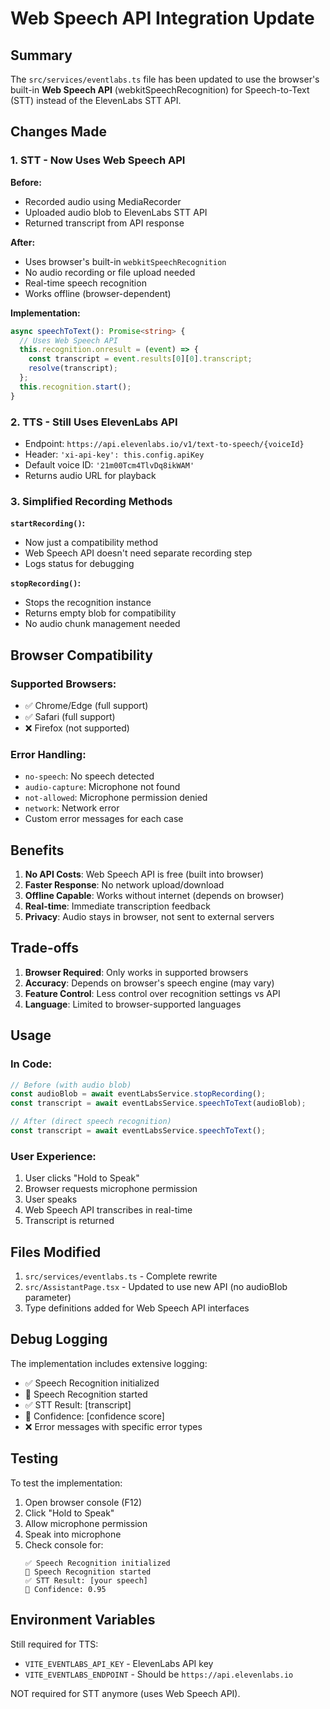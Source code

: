 # Web Speech API Integration Update

## Summary

The `src/services/eventlabs.ts` file has been updated to use the browser's built-in **Web Speech API** (webkitSpeechRecognition) for Speech-to-Text (STT) instead of the ElevenLabs STT API.

## Changes Made

### 1. STT - Now Uses Web Speech API

**Before:**
- Recorded audio using MediaRecorder
- Uploaded audio blob to ElevenLabs STT API
- Returned transcript from API response

**After:**
- Uses browser's built-in `webkitSpeechRecognition`
- No audio recording or file upload needed
- Real-time speech recognition
- Works offline (browser-dependent)

**Implementation:**
```typescript
async speechToText(): Promise<string> {
  // Uses Web Speech API
  this.recognition.onresult = (event) => {
    const transcript = event.results[0][0].transcript;
    resolve(transcript);
  };
  this.recognition.start();
}
```

### 2. TTS - Still Uses ElevenLabs API

- Endpoint: `https://api.elevenlabs.io/v1/text-to-speech/{voiceId}`
- Header: `'xi-api-key': this.config.apiKey`
- Default voice ID: `'21m00Tcm4TlvDq8ikWAM'`
- Returns audio URL for playback

### 3. Simplified Recording Methods

**`startRecording()`:**
- Now just a compatibility method
- Web Speech API doesn't need separate recording step
- Logs status for debugging

**`stopRecording()`:**
- Stops the recognition instance
- Returns empty blob for compatibility
- No audio chunk management needed

## Browser Compatibility

### Supported Browsers:
- ✅ Chrome/Edge (full support)
- ✅ Safari (full support)
- ❌ Firefox (not supported)

### Error Handling:
- `no-speech`: No speech detected
- `audio-capture`: Microphone not found
- `not-allowed`: Microphone permission denied
- `network`: Network error
- Custom error messages for each case

## Benefits

1. **No API Costs**: Web Speech API is free (built into browser)
2. **Faster Response**: No network upload/download
3. **Offline Capable**: Works without internet (depends on browser)
4. **Real-time**: Immediate transcription feedback
5. **Privacy**: Audio stays in browser, not sent to external servers

## Trade-offs

1. **Browser Required**: Only works in supported browsers
2. **Accuracy**: Depends on browser's speech engine (may vary)
3. **Feature Control**: Less control over recognition settings vs API
4. **Language**: Limited to browser-supported languages

## Usage

### In Code:
```typescript
// Before (with audio blob)
const audioBlob = await eventLabsService.stopRecording();
const transcript = await eventLabsService.speechToText(audioBlob);

// After (direct speech recognition)
const transcript = await eventLabsService.speechToText();
```

### User Experience:
1. User clicks "Hold to Speak"
2. Browser requests microphone permission
3. User speaks
4. Web Speech API transcribes in real-time
5. Transcript is returned

## Files Modified

1. `src/services/eventlabs.ts` - Complete rewrite
2. `src/AssistantPage.tsx` - Updated to use new API (no audioBlob parameter)
3. Type definitions added for Web Speech API interfaces

## Debug Logging

The implementation includes extensive logging:
- ✅ Speech Recognition initialized
- 🎤 Speech Recognition started
- ✅ STT Result: [transcript]
- 📝 Confidence: [confidence score]
- ❌ Error messages with specific error types

## Testing

To test the implementation:

1. Open browser console (F12)
2. Click "Hold to Speak"
3. Allow microphone permission
4. Speak into microphone
5. Check console for:
   ```
   ✅ Speech Recognition initialized
   🎤 Speech Recognition started
   ✅ STT Result: [your speech]
   📝 Confidence: 0.95
   ```

## Environment Variables

Still required for TTS:
- `VITE_EVENTLABS_API_KEY` - ElevenLabs API key
- `VITE_EVENTLABS_ENDPOINT` - Should be `https://api.elevenlabs.io`

NOT required for STT anymore (uses Web Speech API).
